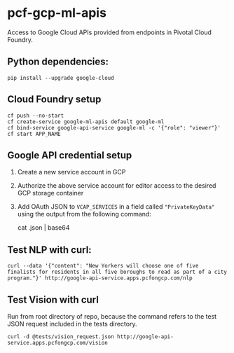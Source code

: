 # pcf-gcp-ml-apis
Access to Google Cloud APIs provided from endpoints in Pivotal Cloud Foundry.

## Python dependencies:

`pip install --upgrade google-cloud`

## Cloud Foundry setup

    cf push --no-start
    cf create-service google-ml-apis default google-ml
    cf bind-service google-api-service google-ml -c '{"role": "viewer"}'
    cf start APP_NAME

## Google API credential setup

 1. Create a new service account in GCP
 2. Authorize the above service account for editor access to the desired GCP storage container
 3. Add OAuth JSON to `VCAP_SERVICES` in a field called `"PrivateKeyData"` using the output from the following command:

    cat <FILENAME FROM GCP>.json | base64

## Test NLP with curl:

`curl --data '{"content": "New Yorkers will choose one of five finalists for residents in all five boroughs to read as part of a city program."}' http://google-api-service.apps.pcfongcp.com/nlp`

## Test Vision with curl

Run from root directory of repo, because the command refers to the test JSON 
request included in the tests directory.

`curl -d @tests/vision_request.json http://google-api-service.apps.pcfongcp.com/vision`
